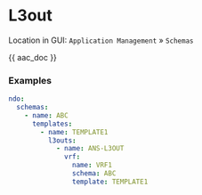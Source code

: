 # L3out

Location in GUI:
`Application Management` » `Schemas`

{{ aac_doc }}

### Examples

```yaml
ndo:
  schemas:
    - name: ABC
      templates:
        - name: TEMPLATE1
          l3outs:
            - name: ANS-L3OUT
              vrf:
                name: VRF1
                schema: ABC
                template: TEMPLATE1
```

